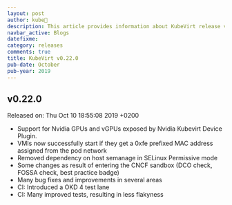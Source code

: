 ```yaml
---
layout: post
author: kube🤖
description: This article provides information about KubeVirt release v0.22.0 changes
navbar_active: Blogs
datefixme:
category: releases
comments: true
title: KubeVirt v0.22.0
pub-date: October
pub-year: 2019
---
```



## v0.22.0

Released on: Thu Oct 10 18:55:08 2019 +0200

- Support for Nvidia GPUs and vGPUs exposed by Nvidia Kubevirt Device Plugin.
- VMIs now successfully start if they get a 0xfe prefixed MAC address assigned from the pod network
- Removed dependency on host semanage in SELinux Permissive mode
- Some changes as result of entering the CNCF sandbox (DCO check, FOSSA check, best practice badge)
- Many bug fixes and improvements in several areas
- CI: Introduced a OKD 4 test lane
- CI: Many improved tests, resulting in less flakyness
